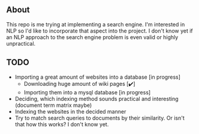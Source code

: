 ## About
This repo is me trying at implementing a search engine. I'm interested in NLP so I'd like to incorporate that aspect into the project.
I don't know yet if an NLP approach to the search engine problem is even valid or highly unpractical.

## TODO
- Importing a great amount of websites into a database [in progress]
  - Downloading huge amount of wiki pages [:heavy_check_mark:]
  - Importing them into a mysql database [in progress]
- Deciding, which indexing method sounds practical and interesting (document term matrix maybe)
- Indexing the websites in the decided manner
- Try to match search queries to documents by their similarity. Or isn't that how this works? I don't know yet. 